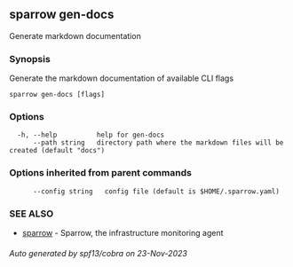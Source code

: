 ## sparrow gen-docs

Generate markdown documentation

### Synopsis

Generate the markdown documentation of available CLI flags

```
sparrow gen-docs [flags]
```

### Options

```
  -h, --help          help for gen-docs
      --path string   directory path where the markdown files will be created (default "docs")
```

### Options inherited from parent commands

```
      --config string   config file (default is $HOME/.sparrow.yaml)
```

### SEE ALSO

* [sparrow](sparrow.md)	 - Sparrow, the infrastructure monitoring agent

###### Auto generated by spf13/cobra on 23-Nov-2023
